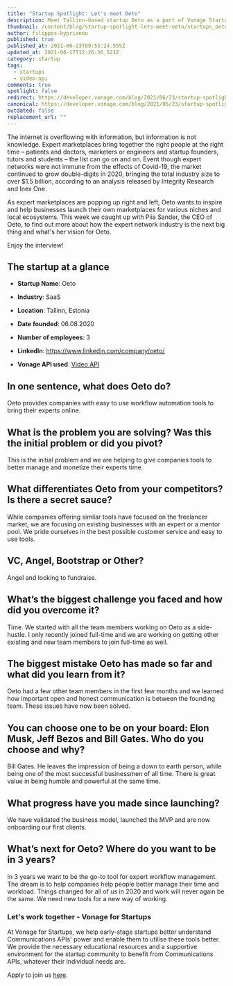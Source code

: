 ```yaml
---
title: "Startup Spotlight: Let's meet Oeto"
description: Meet Tallinn-based startup Oeto as a part of Vonage Startup Spotlight series.
thumbnail: /content/blog/startup-spotlight-lets-meet-oeto/startups_oeto_1200x600.png
author: filippos-kyprianou
published: true
published_at: 2021-06-23T09:53:24.555Z
updated_at: 2021-06-17T12:26:36.521Z
category: startup
tags:
  - startups
  - video-api
comments: true
spotlight: false
redirect: https://developer.vonage.com/blog/2021/06/23/startup-spotlight-series-lets-meet-oeto
canonical: https://developer.vonage.com/blog/2021/06/23/startup-spotlight-series-lets-meet-oeto
outdated: false
replacement_url: ""
---
```

The internet is overflowing with information, but information is not knowledge. Expert marketplaces bring together the right people at the right time – patients and doctors, marketers or engineers and startup founders, tutors and students – the list can go on and on. Event though expert networks were not immune from the effects of Covid-19, the market continued to grow double-digits in 2020, bringing the total industry size to over $1.5 billion, according to an analysis released by Integrity Research and Inex One.

As expert marketplaces are popping up right and left, Oeto wants to inspire and help businesses launch their own marketplaces for various niches and local ecosystems. This week we caught up with Piia Sander, the CEO of Oeto, to find out more about how the expert network industry is the next big thing and what's her vision for Oeto.

Enjoy the interview!

## The startup at a glance

* **Startup Name**: Oeto

* **Industry**: SaaS

* **Location**: Tallinn, Estonia

* **Date founded**: 06.08.2020

* **Number of employees**: 3

* **LinkedIn**: <https://www.linkedin.com/company/oeto/>

* **Vonage API used**: [Video API](https://tokbox.com/developer/guides/basics/)

## In one sentence, what does Oeto do?

Oeto provides companies with easy to use workflow automation tools to bring their experts online.

## What is the problem you are solving? Was this the initial problem or did you pivot?

This is the initial problem and we are helping to give companies tools to better manage and monetize their experts time.

## What differentiates Oeto from your competitors? Is there a secret sauce?

While companies offering similar tools have focused on the freelancer market, we are focusing on existing businesses with an expert or a mentor pool. We pride ourselves in the best possible customer service and easy to use tools. 

## VC, Angel, Bootstrap or Other?

Angel and looking to fundraise.

## What’s the biggest challenge you faced and how did you overcome it?

Time. We started with all the team members working on Oeto as a side-hustle. I only recently joined full-time and we are working on getting other existing and new team members to join full-time as well.

## The biggest mistake Oeto has made so far and what did you learn from it?

Oeto had a few other team members in the first few months and we learned how important open and honest communication is between the founding team. These issues have now been solved.

## You can choose one to be on your board: Elon Musk, Jeff Bezos and Bill Gates. Who do you choose and why? 

Bill Gates. He leaves the impression of being a down to earth person, while being one of the most successful businessmen of all time. There is great value in being humble and powerful at the same time.

## What progress have you made since launching? 

We have validated the business model, launched the MVP and are now onboarding our first clients. 

## What’s next for Oeto? Where do you want to be in 3 years?

In 3 years we want to be the go-to tool for expert workflow management. The dream is to help companies help people better manage their time and workload. Things changed for all of us in 2020 and work will never again be the same. We need new tools for a new way of working. 

### Let's work together - Vonage for Startups

At Vonage for Startups, we help early-stage startups better understand Communications APIs' power and enable them to utilise these tools better. We provide the necessary educational resources and a supportive environment for the startup community to benefit from Communications APIs, whatever their individual needs are.

Apply to join us [here](https://vonage.dev/3d093hA).
